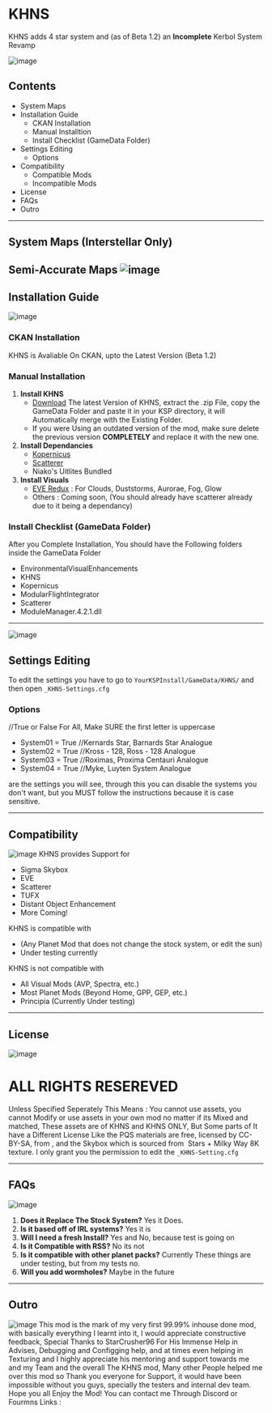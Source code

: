 # KHNS
KHNS adds 4 star system and (as of Beta 1.2) an **Incomplete** Kerbol System Revamp

![image](https://user-images.githubusercontent.com/80014389/168758962-df0a48be-d945-4b37-bdd3-dc5d7271898c.png)
## Contents
- System Maps
- Installation Guide
  - CKAN Installation
  - Manual Installtion
  - Install Checklist (GameData Folder)
- Settings Editing
  - Options
- Compatibility
  - Compatible Mods
  - Incompatible Mods
- License
- FAQs
- Outro
--------------------------------------------------------------------------------------------------
## System Maps (Interstellar Only)
**Semi-Accurate Maps**
![image](https://user-images.githubusercontent.com/80014389/168751342-068d3e07-4405-43e6-abf0-eab2198d4f78.png)
--------------------------------------------------------------------------------------------------
## Installation Guide
![image](https://user-images.githubusercontent.com/80014389/168759288-1b70a57c-b011-4064-9761-e97d1c124af6.png)
### CKAN Installation
KHNS is Avaliable On CKAN, upto the Latest Version (Beta 1.2)
### Manual Installation
1. **Install KHNS**
   - [Download](https://github.com/parkerman-com/KHNS/releases) The latest Version of KHNS, extract the .zip File, copy the GameData Folder and paste it in your KSP directory, it will Automatically merge with the Existing Folder.
   - If you were Using an outdated version of the mod, make sure delete the previous version **COMPLETELY** and replace it with the new one. 
2. **Install Dependancies** 
   - [Kopernicus](https://github.com/Kopernicus/Kopernicus/releases/)
   - [Scatterer](https://spacedock.info/mod/141/Scatterer)
   - Niako's Uitlites Bundled
3. **Install Visuals**
   - [EVE Redux](https://spacedock.info/mod/2631/Environmental%20Visual%20Enhancements%20Redux) : For Clouds, Duststorms, Aurorae, Fog, Glow
   - Others : Coming soon, (You should already have scatterer already due to it being a dependancy)
### Install Checklist (GameData Folder)
After you Complete Installation, You should have the Following folders inside the GameData Folder
- EnvironmentalVisualEnhancements
- KHNS
- Kopernicus
- ModularFlightIntegrator
- Scatterer
- ModuleManager.4.2.1.dll

---------------------------------------------------------------------------------------------------
![image](https://user-images.githubusercontent.com/80014389/168761610-7c706df2-a101-4cf1-8bed-8771f7331026.png)
## Settings Editing
To edit the settings you have to go to `YourKSPInstall/GameData/KHNS/` and then open `_KHNS-Settings.cfg`
### Options
//True or False For All, Make SURE the first letter is uppercase
- System01 = True  //Kernards Star, Barnards Star Analogue 
- System02 = True  //Kross - 128, Ross - 128 Analogue
- System03 = True  //Roximas,  Proxima Centauri Analogue 
- System04 = True  //Myke, Luyten System Analogue

are the settings you will see, through this you can disable the systems you don't want, but you MUST follow the instructions because it is case sensitive.

---------------------------------------------------------------------------------------------------
## Compatibility 
![image](https://user-images.githubusercontent.com/80014389/168761507-b2a6036b-3678-4041-a22d-52ce756f2796.png)
KHNS provides Support for
- Sigma Skybox
- EVE
- Scatterer
- TUFX
- Distant Object Enhancement
- More Coming!

KHNS is compatible with 
- (Any Planet Mod that does not change the stock system, or edit the sun)
- Under  testing currently

KHNS is not compatible with 
- All Visual Mods (AVP, Spectra, etc.)
- Most Planet Mods (Beyond Home, GPP, GEP, etc.)
- Principia (Currently Under testing)

---------------------------------------------------------------------------------------------------
## License
![image](https://user-images.githubusercontent.com/80014389/168762721-ffde8045-5a63-4145-b46c-279cb1ad309c.png)
# ALL RIGHTS RESEREVED

Unless Specified Seperately
This Means : You cannot use assets, you cannot Modify or use assets in your own mod no matter if its Mixed and matched, These assets are of KHNS and KHNS ONLY, But Some parts of It have a Different License Like the PQS materials are free, licensed by CC-BY-SA, from [](https://polyhaven.com/), and the Skybox which is sourced from [](https://www.solarsystemscope.com/textures/) Stars + Milky Way 8K texture. I only grant you the permission to edit the `_KHNS-Setting.cfg`

---------------------------------------------------------------------------------------------------
## FAQs
![image](https://user-images.githubusercontent.com/80014389/168765424-5fd17f87-f07c-471a-9297-dc88d60690f2.png)
1. **Does it Replace The Stock System?**
Yes it Does.
2. **Is it based off of IRL systems?**
Yes it is
3. **Will I need a fresh Install?**
Yes and No, because test is going on
4. **Is it Compatible with RSS?**
No its not
5. **Is it compatible with other planet packs?**
Currently These things are under testing, but from my tests no.
6. **Will you add wormholes?**
Maybe in the future

---------------------------------------------------------------------------------------------------
## Outro 
![image](https://user-images.githubusercontent.com/80014389/168766254-90885677-eacd-4d97-9ccb-c8d2795af480.png)
This mod is the mark of my very first 99.99% inhouse done mod, with basically everything I learnt into it, I would appreciate constructive feedback,
Special Thanks to StarCrusher96 For His Immense Help in Advises, Debugging and Configging help, and at times even helping in Texturing and I highly appreciate his mentoring and support towards me and my Team and the overall The KHNS mod, Many other People helped me over this mod so Thank you everyone for Support, 
it would have been impossible without you guys, specially the testers and internal dev team. Hope you all Enjoy the Mod!
You can contact me Through Discord or Fourmns
Links :
[](https://discord.com/invite/TmtG4zFqgH)
[](https://forum.kerbalspaceprogram.com/index.php?/topic/207835-1121-1123-very-slow-progress-khns-kerbols-humble-neighboring-stars/)
